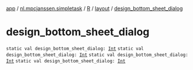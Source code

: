 [app](../../../index.md) / [nl.mpcjanssen.simpletask](../../index.md) / [R](../index.md) / [layout](index.md) / [design_bottom_sheet_dialog](.)

# design_bottom_sheet_dialog

`static val design_bottom_sheet_dialog: `[`Int`](https://kotlinlang.org/api/latest/jvm/stdlib/kotlin/-int/index.html)
`static val design_bottom_sheet_dialog: `[`Int`](https://kotlinlang.org/api/latest/jvm/stdlib/kotlin/-int/index.html)
`static val design_bottom_sheet_dialog: `[`Int`](https://kotlinlang.org/api/latest/jvm/stdlib/kotlin/-int/index.html)
`static val design_bottom_sheet_dialog: `[`Int`](https://kotlinlang.org/api/latest/jvm/stdlib/kotlin/-int/index.html)